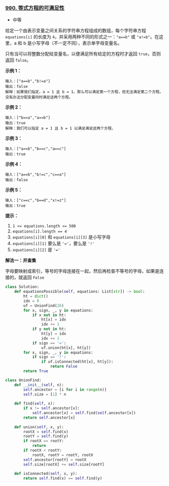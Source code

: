### [990. 等式方程的可满足性](https://leetcode.cn/problems/satisfiability-of-equality-equations/)

- 中等

给定一个由表示变量之间关系的字符串方程组成的数组，每个字符串方程 `equations[i]` 的长度为 `4`，并采用两种不同的形式之一：`"a==b"` 或 `"a!=b"`。在这里，a 和 b 是小写字母（不一定不同），表示单字母变量名。

只有当可以将整数分配给变量名，以便满足所有给定的方程时才返回 `true`，否则返回 `false`。 

**示例 1：**

```
输入：["a==b","b!=a"]
输出：false
解释：如果我们指定，a = 1 且 b = 1，那么可以满足第一个方程，但无法满足第二个方程。没有办法分配变量同时满足这两个方程。
```

**示例 2：**

```
输入：["b==a","a==b"]
输出：true
解释：我们可以指定 a = 1 且 b = 1 以满足满足这两个方程。
```

**示例 3：**

```
输入：["a==b","b==c","a==c"]
输出：true
```

**示例 4：**

```
输入：["a==b","b!=c","c==a"]
输出：false
```

**示例 5：**

```
输入：["c==c","b==d","x!=z"]
输出：true
```

**提示：**

1. `1 <= equations.length <= 500`
2. `equations[i].length == 4`
3. `equations[i][0]` 和 `equations[i][3]` 是小写字母
4. `equations[i][1]` 要么是 `'='`，要么是 `'!'`
5. `equations[i][2]` 是 `'='`

**解法一：并查集**

字母要映射成索引，等号的字母连接在一起，然后再检查不等号的字母，如果是连接的，就返回 `False`

```python
class Solution:
    def equationsPossible(self, equations: List[str]) -> bool:
        ht = dict()
        idx = 0
        uf = UnionFind(26)
        for x, sign, _, y in equations:
            if x not in ht:
                ht[x] = idx
                idx += 1
            if y not in ht:
                ht[y] = idx
                idx += 1
            if sign == '=':
                uf.union(ht[x], ht[y])
        for x, sign, _, y in equations:
            if sign == '!':
                if uf.isConnected(ht[x], ht[y]):
                    return False
        return True

class UnionFind:
    def __init__(self, n):
        self.ancestor = [i for i in range(n)]
        self.size = [1] * n
    
    def find(self, x):
        if x != self.ancestor[x]:
            self.ancestor[x] = self.find(self.ancestor[x])
        return self.ancestor[x]
    
    def union(self, x, y):
        rootX = self.find(x)
        rootY = self.find(y)
        if rootX == rootY:
            return
        if rootX < rootY:
            rootX, rootY = rootY, rootX
        self.ancestor[rootY] = rootX
        self.size[rootX] += self.size[rootY]
    
    def isConnected(self, x, y):
        return self.find(x) == self.find(y)
```

